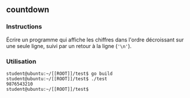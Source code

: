 ## countdown

### Instructions

Écrire un programme qui affiche les chiffres dans l'ordre décroissant sur une seule ligne, suivi par un retour à la ligne (`'\n'`).

### Utilisation

```console
student@ubuntu:~/[[ROOT]]/test$ go build
student@ubuntu:~/[[ROOT]]/test$ ./test
9876543210
student@ubuntu:~/[[ROOT]]/test$
```
